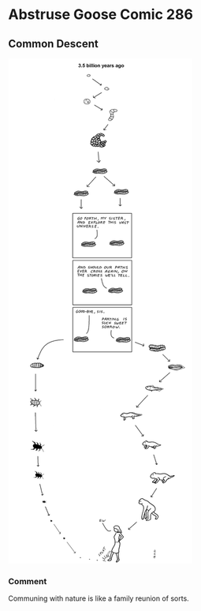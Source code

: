 # Abstruse Goose Comic 286
## Common Descent

![image](good_night_till_it_be_morrow.png)
### Comment
Communing with nature is like a family reunion of sorts.
